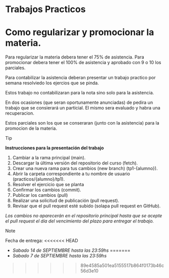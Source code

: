 # Trabajos Practicos

# Como regularizar y promocionar la materia.

Para regularizar la materia debera tener el 75% de asistencia.
Para promocionar debera tener el 100% de asistencia y aprobado con 9 o 10 los parciales.

Para contabilizar la asistencia deberan presentar un trabajo practico por semana resolviedo los ejercios que se pinda. 

Estos trabajo no contabilizaran para la nota sino solo para la asistencia. 

En dos ocasiones (que seran oportunamente anunciadas) de pedira un trabajo que se consierará un particial. El mismo sera evaluado y habra una recuperacion. 

Estos parciales son los que se conseraran (junto con la asistencia) para la promocion de la materia.


> [!TIP]
>
> **Instrucciones para la presentación del trabajo**
> 
> 1. Cambiar a la rama principal (main).
> 2. Descargar la última versión del repositorio del curso (fetch).
> 3. Crear una nueva rama para tus cambios (new branch) (tp1-{alumno}).
> 4. Abrir la carpeta correspondiente a tu nombre de usuario (practicos/{alumno}/tp1).
> 5. Resolver el ejercicio que se planta
> 6. Confirmar los cambios (commit).
> 7. Publicar los cambios (pull)
> 8. Realizar una solicitud de publicación (pull request).
> 9. Revisar que el pull request esté subido (solapa pull request en GitHub).

*Los cambios no aparecerán en el repositorio principal hasta que se acepte el pull request el día del vencimiento del plazo para entregar el trabajo.*

> [!NOTE]
> Fecha de entrega: 
<<<<<<< HEAD
> - *Sabado 14 de SEPTIEMBRE hasta las 23:59hs*
=======
> - *Sabado 7 de SEPTIEMBRE hasta las 23:59hs*
>>>>>>> 89e4585a501ea5155517b864f0173b46c56d3e10
